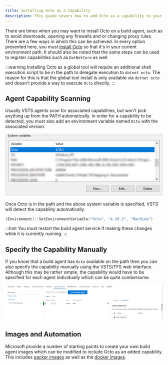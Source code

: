 ```yaml
---
title: Installing Octo as a Capability
description: This guide covers how to add Octo as a capability to your TFS/VSTS custom build agents.
---
```


There are times when you may want to install Octo on a build agent, such as to avoid downloads, opening any firewalls and or changing proxy rules. There are a few ways in which this can be
achieved. In every option presented here, you must [install Octo](/docs/api-and-integration/octo.exe-command-line/index.md) so that it's in your current environment path. It should also be noted
that the same steps can be used to register capabilities such as `DotNetCore` as well.

:::warning
Installing Octo as a global tool will require an additional shell execution script to be in the path to delegate execution to `dotnet octo`. The reason for this is that the global tool install is only available via `dotnet octo` and doesn't
provide a way to execute `Octo` directly.
:::

## Agent Capability Scanning

Usually VSTS agents scan for associated capabilities, but won't pick anything up from the PATH automatically. In order for a capability to be detected, you must also add an environment variable named `Octo` with the associated
version.

![Octo System Variable](/docs/api-and-integration/tfs-vsts/using-octopus-extension/octo-system-variable.jpg)

Once Octo is in the path and the above system variable is specified, VSTS will detect the capability automatically.

```powershell
[Environment]::SetEnvironmentVariable("Octo", "4.39.3", "Machine")
```

:::hint
You must restart the build agent service if making these changes while it is currently running.
:::

## Specify the Capability Manually

If you know that a build agent has `Octo` available on the path then you can also specify the capability manually using the VSTS/TFS web interface. Although this may be rather simple, the capability would have to be specified for
each agent individually which can be quite cumbersome.

![Octo specify capability](/docs/api-and-integration/tfs-vsts/using-octopus-extension/octo-manual-capability.jpg)

## Images and Automation

Microsoft provide a number of starting points to create your own build agent images which can be modified to include Octo as an added capability. This includes [packer images](https://github.com/Microsoft/vsts-image-generation) as well as the [docker images](https://github.com/Microsoft/vsts-agent-docker).
